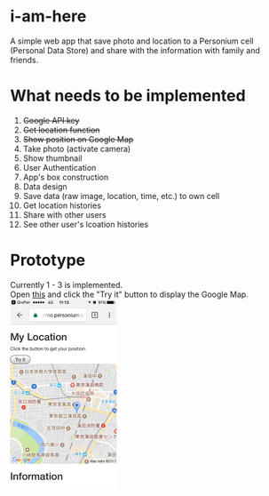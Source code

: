 # i-am-here
A simple web app that save photo and location to a Personium cell (Personal Data Store) and share with the information with family and friends.  

# What needs to be implemented  
1. ~~Google API key~~  
1. ~~Get location function~~  
1. ~~Show position on Google Map~~  
1. Take photo (activate camera)  
1. Show thumbnail  
1. User Authentication
1. App's box construction
1. Data design  
1. Save data (raw image, location, time, etc.) to own cell  
1. Get location histories  
1. Share with other users  
1. See other user's lcoation histories  

# Prototype  
Currently 1 - 3 is implemented.  
Open [this](https://demo.personium.io/dixonsiu/__/getLocation.html) and click the "Try it" button to display the Google Map.  
![location on Google Map](doc/ShowLocationOnGoogleMap.png)  
